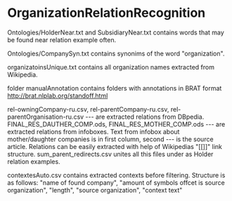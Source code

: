 # OrganizationRelationRecognition

Ontologies/HolderNear.txt and SubsidiaryNear.txt contains words that may be found near relation example often. 

Ontologies/CompanySyn.txt contains synonims of the word "organization".

organizatoinsUnique.txt contains all organization names extracted from Wikipedia.

folder manualAnnotation contains folders with annotations in BRAT format http://brat.nlplab.org/standoff.html

rel-owningCompany-ru.csv, rel-parentCompany-ru.csv, rel-parentOrganisation-ru.csv --- are extracted relations from DBpedia.
FINAL_RES_DAUTHER_COMP.ods, FINAL_RES_MOTHER_COMP.ods --- are extracted relations from infoboxes. Text from infobox about mother/daughter companies is in first column, second --- is the source article. Relations can be easily extracted with help of Wikipedias "[[]]" link structure.
sum_parent_redirects.csv unites all this files under as Holder relation examples.

contextesAuto.csv contains extracted contexts before filtering. 
Structure is as follows: "name of found company", "amount of symbols offcet is source organization", "length", "source organization", "context text"

